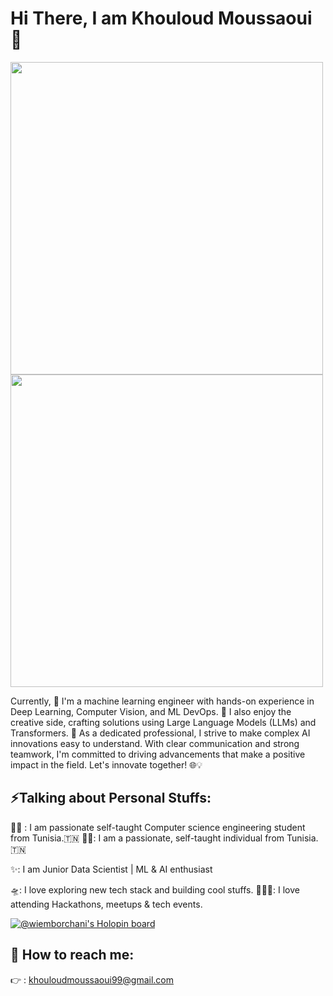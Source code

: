 <h1> Hi There, I am Khouloud Moussaoui 💫 </h1>
</h1>

<img src="https://i.pinimg.com/originals/02/49/ef/0249efe4cc8e3c20094fc2d20aa58912.gif" width="500px">
<img src="https://media3.giphy.com/media/v1.Y2lkPTc5MGI3NjExbGFobnptMWZ3MnF3N3N6eWRrbzl2bHFkeTNjMDcyMnJ3OWxtcnM1NiZlcD12MV9pbnRlcm5hbF9naWZfYnlfaWQmY3Q9Zw/EYn2rXOuDQ0aqeWA7A/giphy.gif" width="500px">

Currently, 🤖 I'm a machine learning engineer with hands-on experience in Deep Learning, Computer Vision, and ML DevOps. 🚀 I also enjoy the creative side, crafting solutions using Large Language Models (LLMs) and Transformers. 🤯 As a dedicated professional, I strive to make complex AI innovations easy to understand. With clear communication and strong teamwork, I'm committed to driving advancements that make a positive impact in the field. Let's innovate together! 🌐💡

## ⚡️Talking about Personal Stuffs:

👩‍💻 : I am passionate self-taught Computer science engineering student from Tunisia.🇹🇳
👩‍💻: I am a passionate, self-taught individual from Tunisia.🇹🇳

✨: I am Junior Data Scientist | ML & AI enthusiast

🛸: I love exploring new tech stack and building cool stuffs.
🙋🏼‍♀️: I love attending Hackathons, meetups & tech events.
     
[![@wiemborchani's Holopin board](https://holopin.io/api/user/board?user=wiemborchani)](https://holopin.io/@wiemborchani)
## 💌 How to reach me:
👉 : khouloudmoussaoui99@gmail.com
